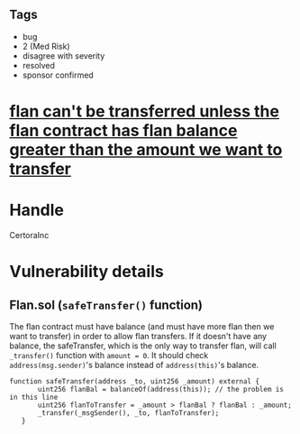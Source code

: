 ## Tags

- bug
- 2 (Med Risk)
- disagree with severity
- resolved
- sponsor confirmed

# [flan can't be transferred unless the flan contract has flan balance greater than the amount we want to transfer](https://github.com/code-423n4/2022-01-behodler-findings/issues/160) 

# Handle

CertoraInc


# Vulnerability details

## Flan.sol (`safeTransfer()` function)
The flan contract must have balance (and must have more flan then we want to transfer) in order to allow flan transfers. If it doesn't have any balance, the safeTransfer, which is the only way to transfer flan, will call `_transfer()` function with `amount = 0`. It should check `address(msg.sender)`'s balance instead of `address(this)`'s balance.

```sol
function safeTransfer(address _to, uint256 _amount) external {
       uint256 flanBal = balanceOf(address(this)); // the problem is in this line
       uint256 flanToTransfer = _amount > flanBal ? flanBal : _amount;
       _transfer(_msgSender(), _to, flanToTransfer);
   }
```

